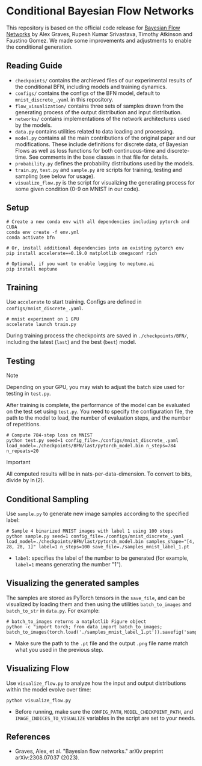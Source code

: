 # Conditional Bayesian Flow Networks

This repository is based on the official code release for [Bayesian Flow Networks](https://arxiv.org/abs/2308.07037) by Alex Graves, Rupesh Kumar Srivastava, Timothy Atkinson and Faustino Gomez. We made some improvements and adjustments to enable the conditional generation.

## Reading Guide

- `checkpoints/` contains the archieved files of our experimental results of the conditional BFN, including models and training dynamics.
- `configs/` contains the configs of the BFN model, default to `mnist_discrete_.yaml` in this repository.
- `flow_visualization/` contains three sets of samples drawn from the generating process of the output distribution and input distribution.
- `networks/` contains implementations of the network architectures used by the models. 
- `data.py` contains utilities related to data loading and processing.
- `model.py` contains all the main contributions of the original paper and our modifications. These include definitions for discrete data, of Bayesian Flows as well as loss functions for both continuous-time and discrete-time. See comments in the base classes in that file for details.
- `probability.py` defines the probability distributions used by the models.
- `train.py`, `test.py` and `sample.py` are scripts for training, testing and sampling (see below for usage).
- `visualize_flow.py` is the script for visualizing the generating process for some given condition (0-9 on MNIST in our code).

## Setup

```shell
# Create a new conda env with all dependencies including pytorch and CUDA
conda env create -f env.yml
conda activate bfn

# Or, install additional dependencies into an existing pytorch env
pip install accelerate==0.19.0 matplotlib omegaconf rich

# Optional, if you want to enable logging to neptune.ai
pip install neptune 
```

## Training

Use `accelerate` to start training. Configs are defined in `configs/mnist_discrete_.yaml`.

```shell
# mnist experiment on 1 GPU
accelerate launch train.py
```
During training process the checkpoints are saved in `./checkpoints/BFN/`, including the latest (`last`) and the best (`best`) model.

## Testing
> [!NOTE]
> Depending on your GPU, you may wish to adjust the batch size used for testing in `test.py`.

After training is complete, the performance of the model can be evaluated on the test set using `test.py`. You need to specify the configuration file, the path to the model to load, the number of evaluation steps, and the number of repetitions.
```shell
# Compute 784-step loss on MNIST
python test.py seed=1 config_file=./configs/mnist_discrete_.yaml load_model=./checkpoints/BFN/last/pytorch_model.bin n_steps=784 n_repeats=20
```
> [!IMPORTANT]
> All computed results will be in nats-per-data-dimension. To convert to bits, divide by $\ln(2)$.

## Conditional Sampling

Use `sample.py` to generate new image samples according to the specified label:

```shell
# Sample 4 binarized MNIST images with label 1 using 100 steps
python sample.py seed=1 config_file=./configs/mnist_discrete_.yaml load_model=./checkpoints/BFN/last/pytorch_model.bin samples_shape="[4, 28, 28, 1]" label=1 n_steps=100 save_file=./samples_mnist_label_1.pt
```
* `label`: specifies the label of the number to be generated (for example, `label=1` means generating the number "1").

## Visualizing the generated samples
The samples are stored as PyTorch tensors in the `save_file`, and can be visualized by loading them and then using the utilities `batch_to_images` and `batch_to_str` in `data.py`.
For example: 
```shell
# batch_to_images returns a matplotlib Figure object
python -c "import torch; from data import batch_to_images; batch_to_images(torch.load('./samples_mnist_label_1.pt')).savefig('samples_mnist_label_1.png')"
```
* Make sure the path to the `.pt` file and the output `.png` file name match what you used in the previous step.

## Visualizing Flow
Use `visualize_flow.py` to analyze how the input and output distributions within the model evolve over time:
```shell
python visualize_flow.py
```
* Before running, make sure the `CONFIG_PATH`, `MODEL_CHECKPOINT_PATH`, and `IMAGE_INDICES_TO_VISUALIZE` variables in the script are set to your needs.


## References

- Graves, Alex, et al. "Bayesian flow networks." arXiv preprint arXiv:2308.07037 (2023).
